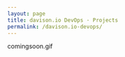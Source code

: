```yaml
---
layout: page
title: davison.io DevOps · Projects
permalink: /davison.io-devops/
---
```


comingsoon.gif
